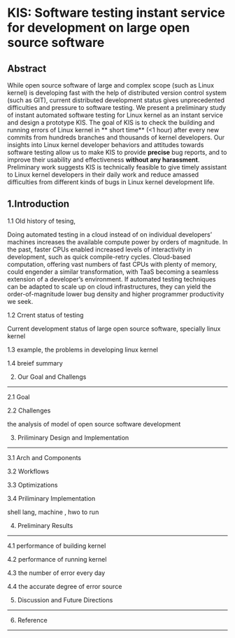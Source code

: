 KIS: Software testing instant service for development on large open source software
================================

Abstract
--------------------------------
 While open source software of large and complex scope (such as Linux kernel) is developing fast with the help of distributed version control system (such as GIT), current distributed development status gives unprecedented difficulties and pressure to software testing. We present a preliminary study of instant automated software testing for Linux kernel as an instant service and design a prototype KIS. The goal of KIS is to check the building and running errors of Linux kernel in ** short time** (<1 hour) after every new commits from hundreds branches and thousands of kernel developers. Our insights into Linux kernel developer behaviors and attitudes towards software testing allow us to make KIS to provide **precise** bug reports, and to improve their usability and effectiveness **without any harassment**. Preliminary work suggests KIS is technically feasible to give timely assistant to Linux kernel developers in their daily work and reduce amassed difficulties from different kinds of bugs in Linux kernel development life.  

1.Introduction
--------------------------------
1.1 Old history of tesing, 

Doing automated testing in a cloud instead of on individual developers’
machines increases the available compute power by orders
of magnitude. In the past, faster CPUs enabled increased levels
of interactivity in development, such as quick compile-retry cycles.
Cloud-based computation, offering vast numbers of fast CPUs with
plenty of memory, could engender a similar transformation, with
TaaS becoming a seamless extension of a developer’s environment.
If automated testing techniques can be adapted to scale up on cloud
infrastructures, they can yield the order-of-magnitude lower bug
density and higher programmer productivity we seek.

1.2 Crrent status of testing

Current development status of large open source software, specially linux kernel


1.3 example, the problems in developing linux kernel

1.4 breief summary 



2. Our Goal and Challengs
--------------------------------

2.1 Goal

2.2 Challenges

the analysis of model of  open source software development

3. Priliminary Design and Implementation
--------------------------------
3.1 Arch and Components

3.2 Workflows

3.3 Optimizations

3.4 Priliminary Implementation

shell lang,  machine , hwo to run

4. Preliminary Results
--------------------------------

4.1 performance of building kernel

4.2 performance of running kernel

4.3 the number of error every day

4.4 the accurate degree of error source 


5. Discussion and Future Directions
--------------------------------


6. Reference
--------------------------------
